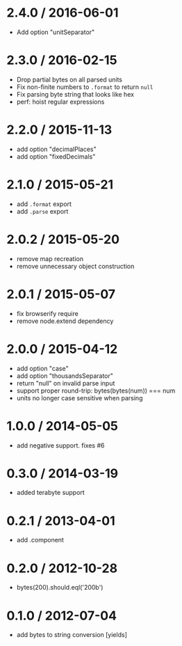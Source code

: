 2.4.0 / 2016-06-01
  ====

  * Add option "unitSeparator"

2.3.0 / 2016-02-15
  ====

  * Drop partial bytes on all parsed units
  * Fix non-finite numbers to `.format` to return `null`
  * Fix parsing byte string that looks like hex
  * perf: hoist regular expressions

2.2.0 / 2015-11-13
  ====

  * add option "decimalPlaces"
  * add option "fixedDecimals"

2.1.0 / 2015-05-21
  ====

  * add `.format` export
  * add `.parse` export

2.0.2 / 2015-05-20
  ====

  * remove map recreation
  * remove unnecessary object construction

2.0.1 / 2015-05-07
  ====

  * fix browserify require
  * remove node.extend dependency

2.0.0 / 2015-04-12
  ====

  * add option "case"
  * add option "thousandsSeparator"
  * return "null" on invalid parse input
  * support proper round-trip: bytes(bytes(num)) === num
  * units no longer case sensitive when parsing

1.0.0 / 2014-05-05
  ====

 * add negative support. fixes #6

0.3.0 / 2014-03-19
  ====

 * added terabyte support

0.2.1 / 2013-04-01
  ====

  * add .component

0.2.0 / 2012-10-28
  ====

  * bytes(200).should.eql('200b')

0.1.0 / 2012-07-04
  ====

  * add bytes to string conversion [yields]
